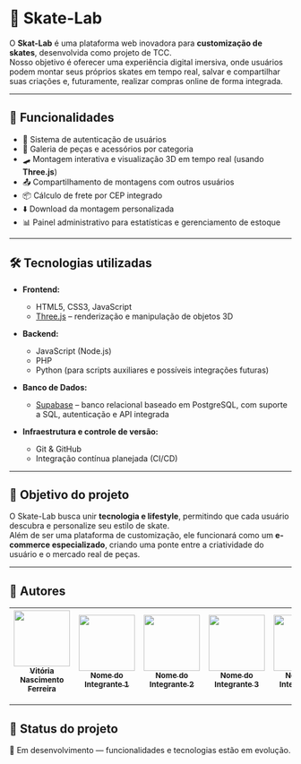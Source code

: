 # 🎨 Skate-Lab  

O **Skat-Lab** é uma plataforma web inovadora para **customização de skates**, desenvolvida como projeto de TCC.  
Nosso objetivo é oferecer uma experiência digital imersiva, onde usuários podem montar seus próprios skates em tempo real, salvar e compartilhar suas criações e, futuramente, realizar compras online de forma integrada.  

---

## 🚀 Funcionalidades
- 🔑 Sistema de autenticação de usuários  
- 🛒 Galeria de peças e acessórios por categoria  
- 🛹 Montagem interativa e visualização 3D em tempo real (usando **Three.js**)  
- 📤 Compartilhamento de montagens com outros usuários  
- 📦 Cálculo de frete por CEP integrado  
- ⬇️ Download da montagem personalizada  
- 📊 Painel administrativo para estatísticas e gerenciamento de estoque  

---

## 🛠️ Tecnologias utilizadas
- **Frontend:**  
  - HTML5, CSS3, JavaScript  
  - [Three.js](https://threejs.org/) – renderização e manipulação de objetos 3D  

- **Backend:**  
  - JavaScript (Node.js)
  - PHP
  - Python (para scripts auxiliares e possíveis integrações futuras)  

- **Banco de Dados:**  
  - [Supabase](https://supabase.com/) – banco relacional baseado em PostgreSQL, com suporte a SQL, autenticação e API integrada  

- **Infraestrutura e controle de versão:**  
  - Git & GitHub  
  - Integração contínua planejada (CI/CD)  

---

## 🌟 Objetivo do projeto
O Skate-Lab busca unir **tecnologia e lifestyle**, permitindo que cada usuário descubra e personalize seu estilo de skate.  
Além de ser uma plataforma de customização, ele funcionará como um **e-commerce especializado**, criando uma ponte entre a criatividade do usuário e o mercado real de peças.  

---

## 👥 Autores


| [<img src="https://github.com/ferreiravih.png" width="100px;"/><br><sub>Vitória Nascimento Ferreira</sub>](https://github.com/ferreiravih) | [<img src="https://github.com/usuario1.png" width="100px;"/><br><sub>Nome do Integrante 1</sub>](https://github.com/usuario1) | [<img src="https://github.com/usuario2.png" width="100px;"/><br><sub>Nome do Integrante 2</sub>](https://github.com/usuario2) | [<img src="https://github.com/usuario3.png" width="100px;"/><br><sub>Nome do Integrante 3</sub>](https://github.com/usuario3) | [<img src="https://github.com/usuario4.png" width="100px;"/><br><sub>Nome do Integrante 4</sub>](https://github.com/usuario4) | [<img src="https://github.com/usuario5.png" width="100px;"/><br><sub>Nome do Integrante 5</sub>](https://github.com/usuario5) |
| :---: | :---: | :---: | :---: | :---: | :---: |



---

## 📌 Status do projeto
🚧 Em desenvolvimento — funcionalidades e tecnologias estão em evolução.  
